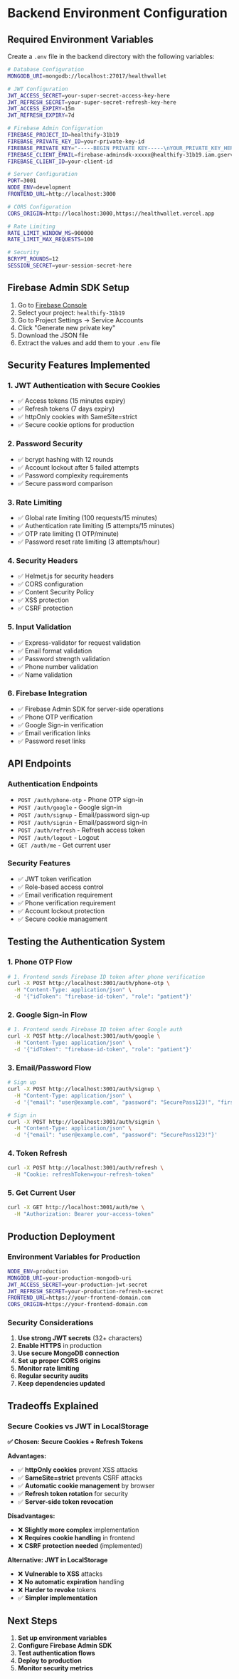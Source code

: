 # Backend Environment Configuration

## Required Environment Variables

Create a `.env` file in the backend directory with the following variables:

```bash
# Database Configuration
MONGODB_URI=mongodb://localhost:27017/healthwallet

# JWT Configuration
JWT_ACCESS_SECRET=your-super-secret-access-key-here
JWT_REFRESH_SECRET=your-super-secret-refresh-key-here
JWT_ACCESS_EXPIRY=15m
JWT_REFRESH_EXPIRY=7d

# Firebase Admin Configuration
FIREBASE_PROJECT_ID=healthify-31b19
FIREBASE_PRIVATE_KEY_ID=your-private-key-id
FIREBASE_PRIVATE_KEY="-----BEGIN PRIVATE KEY-----\nYOUR_PRIVATE_KEY_HERE\n-----END PRIVATE KEY-----\n"
FIREBASE_CLIENT_EMAIL=firebase-adminsdk-xxxxx@healthify-31b19.iam.gserviceaccount.com
FIREBASE_CLIENT_ID=your-client-id

# Server Configuration
PORT=3001
NODE_ENV=development
FRONTEND_URL=http://localhost:3000

# CORS Configuration
CORS_ORIGIN=http://localhost:3000,https://healthwallet.vercel.app

# Rate Limiting
RATE_LIMIT_WINDOW_MS=900000
RATE_LIMIT_MAX_REQUESTS=100

# Security
BCRYPT_ROUNDS=12
SESSION_SECRET=your-session-secret-here
```

## Firebase Admin SDK Setup

1. Go to [Firebase Console](https://console.firebase.google.com/)
2. Select your project: `healthify-31b19`
3. Go to Project Settings → Service Accounts
4. Click "Generate new private key"
5. Download the JSON file
6. Extract the values and add them to your `.env` file

## Security Features Implemented

### 1. **JWT Authentication with Secure Cookies**
- ✅ Access tokens (15 minutes expiry)
- ✅ Refresh tokens (7 days expiry)
- ✅ httpOnly cookies with SameSite=strict
- ✅ Secure cookie options for production

### 2. **Password Security**
- ✅ bcrypt hashing with 12 rounds
- ✅ Account lockout after 5 failed attempts
- ✅ Password complexity requirements
- ✅ Secure password comparison

### 3. **Rate Limiting**
- ✅ Global rate limiting (100 requests/15 minutes)
- ✅ Authentication rate limiting (5 attempts/15 minutes)
- ✅ OTP rate limiting (1 OTP/minute)
- ✅ Password reset rate limiting (3 attempts/hour)

### 4. **Security Headers**
- ✅ Helmet.js for security headers
- ✅ CORS configuration
- ✅ Content Security Policy
- ✅ XSS protection
- ✅ CSRF protection

### 5. **Input Validation**
- ✅ Express-validator for request validation
- ✅ Email format validation
- ✅ Password strength validation
- ✅ Phone number validation
- ✅ Name validation

### 6. **Firebase Integration**
- ✅ Firebase Admin SDK for server-side operations
- ✅ Phone OTP verification
- ✅ Google Sign-in verification
- ✅ Email verification links
- ✅ Password reset links

## API Endpoints

### Authentication Endpoints
- `POST /auth/phone-otp` - Phone OTP sign-in
- `POST /auth/google` - Google sign-in
- `POST /auth/signup` - Email/password sign-up
- `POST /auth/signin` - Email/password sign-in
- `POST /auth/refresh` - Refresh access token
- `POST /auth/logout` - Logout
- `GET /auth/me` - Get current user

### Security Features
- ✅ JWT token verification
- ✅ Role-based access control
- ✅ Email verification requirement
- ✅ Phone verification requirement
- ✅ Account lockout protection
- ✅ Secure cookie management

## Testing the Authentication System

### 1. **Phone OTP Flow**
```bash
# 1. Frontend sends Firebase ID token after phone verification
curl -X POST http://localhost:3001/auth/phone-otp \
  -H "Content-Type: application/json" \
  -d '{"idToken": "firebase-id-token", "role": "patient"}'
```

### 2. **Google Sign-in Flow**
```bash
# 1. Frontend sends Firebase ID token after Google auth
curl -X POST http://localhost:3001/auth/google \
  -H "Content-Type: application/json" \
  -d '{"idToken": "firebase-id-token", "role": "patient"}'
```

### 3. **Email/Password Flow**
```bash
# Sign up
curl -X POST http://localhost:3001/auth/signup \
  -H "Content-Type: application/json" \
  -d '{"email": "user@example.com", "password": "SecurePass123!", "firstName": "John", "lastName": "Doe"}'

# Sign in
curl -X POST http://localhost:3001/auth/signin \
  -H "Content-Type: application/json" \
  -d '{"email": "user@example.com", "password": "SecurePass123!"}'
```

### 4. **Token Refresh**
```bash
curl -X POST http://localhost:3001/auth/refresh \
  -H "Cookie: refreshToken=your-refresh-token"
```

### 5. **Get Current User**
```bash
curl -X GET http://localhost:3001/auth/me \
  -H "Authorization: Bearer your-access-token"
```

## Production Deployment

### Environment Variables for Production
```bash
NODE_ENV=production
MONGODB_URI=your-production-mongodb-uri
JWT_ACCESS_SECRET=your-production-jwt-secret
JWT_REFRESH_SECRET=your-production-refresh-secret
FRONTEND_URL=https://your-frontend-domain.com
CORS_ORIGIN=https://your-frontend-domain.com
```

### Security Considerations
1. **Use strong JWT secrets** (32+ characters)
2. **Enable HTTPS** in production
3. **Use secure MongoDB connection**
4. **Set up proper CORS origins**
5. **Monitor rate limiting**
6. **Regular security audits**
7. **Keep dependencies updated**

## Tradeoffs Explained

### **Secure Cookies vs JWT in LocalStorage**

**✅ Chosen: Secure Cookies + Refresh Tokens**

**Advantages:**
- ✅ **httpOnly cookies** prevent XSS attacks
- ✅ **SameSite=strict** prevents CSRF attacks
- ✅ **Automatic cookie management** by browser
- ✅ **Refresh token rotation** for security
- ✅ **Server-side token revocation**

**Disadvantages:**
- ❌ **Slightly more complex** implementation
- ❌ **Requires cookie handling** in frontend
- ❌ **CSRF protection needed** (implemented)

**Alternative: JWT in LocalStorage**
- ❌ **Vulnerable to XSS** attacks
- ❌ **No automatic expiration** handling
- ❌ **Harder to revoke** tokens
- ✅ **Simpler implementation**

## Next Steps

1. **Set up environment variables**
2. **Configure Firebase Admin SDK**
3. **Test authentication flows**
4. **Deploy to production**
5. **Monitor security metrics**



